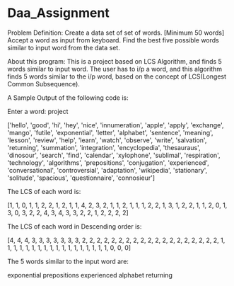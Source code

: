 # Daa_Assignment

Problem Definition: Create a data set of set of words. [Minimum 50 words]
Accept a word as input from keyboard. Find the best five possible words similar to input word
from the data set.

About this program: This is a project based on LCS Algorithm, and finds 5 words similar to input word.
The user has to i/p a word, and this algorithm finds 5 words similar to the i/p word, 
based on the concept of LCS(Longest Common Subsequence).


A Sample Output of the following code is:

Enter a word:  project

['hello', 'good', 'hi', 'hey', 'nice', 'innumeration', 'apple', 'apply', 'exchange', 'mango', 'futile', 'exponential', 'letter', 'alphabet', 'sentence', 'meaning', 'lesson', 'review', 'help', 'learn', 'watch', 'observe', 'write', 'salvation', 'returning', 'summation', 'integration', 'encyclopedia', 'thesauraus', 'dinosour', 'search', 'find', 'calendar', 'xylophone', 'sublimal', 'respiration', 'technology', 'algorithms', 'prepositions', 'conjugation', 'experienced', 'conversational', 'controversial', 'adaptation', 'wikipedia', 'stationary', 'solitude', 'spacious', 'questionnaire', 'connosieur']

The LCS of each word is:

[1, 1, 0, 1, 1, 2, 2, 1, 2, 1, 1, 4, 2, 3, 2, 1, 1, 2, 1, 1, 1, 2, 2, 1, 3, 1, 2, 2, 1, 1, 2, 0, 1, 3, 0, 3, 2, 2, 4, 3, 4, 3, 3, 2, 2, 1, 2, 2, 2, 2]

The LCS of each word in Descending order is:

[4, 4, 4, 3, 3, 3, 3, 3, 3, 3, 2, 2, 2, 2, 2, 2, 2, 2, 2, 2, 2, 2, 2, 2, 2, 2, 2, 2, 2, 1, 1, 1, 1, 1, 1, 1, 1, 1, 1, 1, 1, 1, 1, 1, 1, 1, 1, 0, 0, 0]

The 5 words similar to the input word are:

exponential
prepositions
experienced
alphabet
returning

